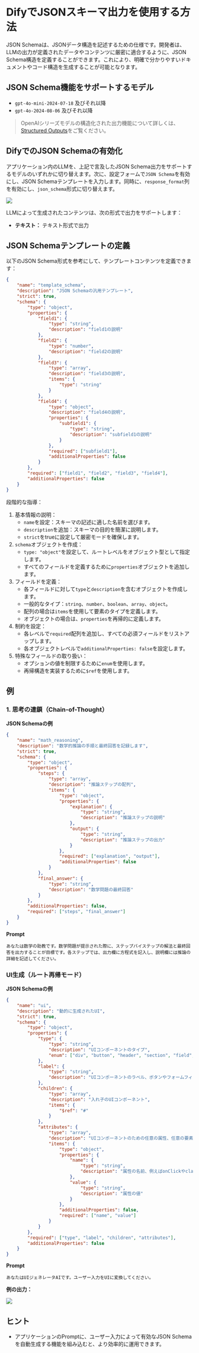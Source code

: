 # DifyでJSONスキーマ出力を使用する方法

JSON Schemaは、JSONデータ構造を記述するための仕様です。開発者は、LLMの出力が定義されたデータやコンテンツに厳密に適合するように、JSON Schema構造を定義することができます。これにより、明確で分かりやすいドキュメントやコード構造を生成することが可能となります。

## JSON Schema機能をサポートするモデル

* `gpt-4o-mini-2024-07-18` 及びそれ以降
* `gpt-4o-2024-08-06` 及びそれ以降

> OpenAIシリーズモデルの構造化された出力機能について詳しくは、[Structured Outputs](https://platform.openai.com/docs/guides/structured-outputs/introduction)をご覧ください。

## DifyでのJSON Schemaの有効化

アプリケーション内のLLMを、上記で言及したJSON Schema出力をサポートするモデルのいずれかに切り替えます。次に、設定フォームで`JSON Schema`を有効にし、JSON Schemaテンプレートを入力します。同時に、`response_format`列を有効にし、`json_schema`形式に切り替えます。

![](../../.gitbook/assets/learn-more-json-schema.png)

LLMによって生成されたコンテンツは、次の形式で出力をサポートします：

* **テキスト：** テキスト形式で出力

## JSON Schemaテンプレートの定義

以下のJSON Schema形式を参考にして、テンプレートコンテンツを定義できます：

```json
{
    "name": "template_schema",
    "description": "JSON Schemaの汎用テンプレート",
    "strict": true,
    "schema": {
        "type": "object",
        "properties": {
            "field1": {
                "type": "string",
                "description": "field1の説明"
            },
            "field2": {
                "type": "number",
                "description": "field2の説明"
            },
            "field3": {
                "type": "array",
                "description": "field3の説明",
                "items": {
                    "type": "string"
                }
            },
            "field4": {
                "type": "object",
                "description": "field4の説明",
                "properties": {
                    "subfield1": {
                        "type": "string",
                        "description": "subfield1の説明"
                    }
                },
                "required": ["subfield1"],
                "additionalProperties": false
            }
        },
        "required": ["field1", "field2", "field3", "field4"],
        "additionalProperties": false
    }
}
```

段階的な指導：

1. 基本情報の説明：
   * `name`を設定：スキーマの記述に適した名前を選びます。
   * `description`を追加：スキーマの目的を簡潔に説明します。
   * `strict`をtrueに設定して厳密モードを確保します。
2. `schema`オブジェクトを作成：
   * `type: "object"`を設定して、ルートレベルをオブジェクト型として指定します。
   * すべてのフィールドを定義するために`properties`オブジェクトを追加します。
3. フィールドを定義：
   * 各フィールドに対して`type`と`description`を含むオブジェクトを作成します。
   * 一般的なタイプ：`string`、`number`、`boolean`、`array`、`object`。
   * 配列の場合は`items`を使用して要素のタイプを定義します。
   * オブジェクトの場合は、`properties`を再帰的に定義します。
4. 制約を設定：
   * 各レベルで`required`配列を追加し、すべての必須フィールドをリストアップします。
   * 各オブジェクトレベルで`additionalProperties: false`を設定します。
5. 特殊なフィールドの取り扱い：
   * オプションの値を制限するために`enum`を使用します。
   * 再帰構造を実装するために`$ref`を使用します。

## 例

### 1. 思考の連鎖（Chain-of-Thought）

**JSON Schemaの例**

```json
{
    "name": "math_reasoning",
    "description": "数学的推論の手順と最終回答を記録します",
    "strict": true,
    "schema": {
        "type": "object",
        "properties": {
            "steps": {
                "type": "array",
                "description": "推論ステップの配列",
                "items": {
                    "type": "object",
                    "properties": {
                        "explanation": {
                            "type": "string",
                            "description": "推論ステップの説明"
                        },
                        "output": {
                            "type": "string",
                            "description": "推論ステップの出力"
                        }
                    },
                    "required": ["explanation", "output"],
                    "additionalProperties": false
                }
            },
            "final_answer": {
                "type": "string",
                "description": "数学問題の最終回答"
            }
        },
        "additionalProperties": false,
        "required": ["steps", "final_answer"]
    }
}
```

**Prompt**

```
あなたは数学の助教です。数学問題が提示された際に、ステップバイステップの解法と最終回答を出力することが目標です。各ステップでは、出力欄に方程式を記入し、説明欄には推論の詳細を記述してください。
```

### UI生成（ルート再帰モード）

**JSON Schemaの例**

```json
{
    "name": "ui",
    "description": "動的に生成されたUI",
    "strict": true,
    "schema": {
        "type": "object",
        "properties": {
            "type": {
                "type": "string",
                "description": "UIコンポーネントのタイプ",
                "enum": ["div", "button", "header", "section", "field", "form"]
            },
            "label": {
                "type": "string",
                "description": "UIコンポーネントのラベル、ボタンやフォームフィールドに使用"
            },
            "children": {
                "type": "array",
                "description": "入れ子のUIコンポーネント",
                "items": {
                    "$ref": "#"
                }
            },
            "attributes": {
                "type": "array",
                "description": "UIコンポーネントのための任意の属性、任意の要素に適しています",
                "items": {
                    "type": "object",
                    "properties": {
                        "name": {
                            "type": "string",
                            "description": "属性の名前、例えばonClickやclassName"
                        },
                        "value": {
                            "type": "string",
                            "description": "属性の値"
                        }
                    },
                    "additionalProperties": false,
                    "required": ["name", "value"]
                }
            }
        },
        "required": ["type", "label", "children", "attributes"],
        "additionalProperties": false
    }
}
```

**Prompt**

```
あなたはUIジェネレータAIです。ユーザー入力をUIに変換してください。
```

**例の出力：**

![](../../.gitbook/assets/best-practice-json-schema-ui-example.png)

## ヒント

* アプリケーションのPromptに、ユーザー入力によって有効なJSON Schemaを自動生成する機能を組み込むと、より効率的に運用できます。
